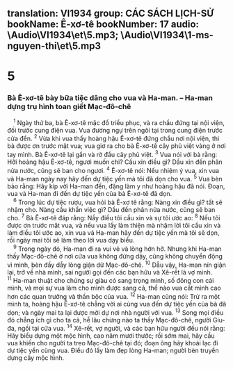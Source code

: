 translation: VI1934
group: CÁC SÁCH LỊCH-SỬ
bookName: Ê-xơ-tê 
bookNumber: 17
audio: \Audio\VI1934\et\5.mp3; \Audio\VI1934\1-ms-nguyen-thi\et\5.mp3
-------

<div class="title"><h1>5</h1><h3>Bà Ê-xơ-tê bày bữa tiệc dâng cho vua và Ha-man. – Ha-man dựng trụ hình toan giết Mạc-đô-chê</h3></div>
<span class="verse et_5_1"> <sup>1</sup> Ngày thứ ba, bà Ê-xơ-tê mặc đồ triều phục, và ra chầu đứng tại nội viện, đối trước cung điện vua. Vua đương ngự trên ngôi tại trong cung điện trước cửa đền. </span>
<span class="verse et_5_2"><sup>2</sup> Vừa khi vua thấy hoàng hậu Ê-xơ-tê đứng chầu nơi nội viện, thì bà được ơn trước mặt vua; vua giơ ra cho bà Ê-xơ-tê cây phủ việt vàng ở nơi tay mình. Bà Ê-xơ-tê lại gần và rờ đầu cây phủ việt. </span>
<span class="verse et_5_3"><sup>3</sup> Vua nói với bà rằng: Hỡi hoàng hậu Ê-xơ-tê, ngươi muốn chi? Cầu xin điều gì? Dầu xin đến phân nửa nước, cũng sẽ ban cho ngươi. </span>
<span class="verse et_5_4"><sup>4</sup> Ê-xơ-tê nói: Nếu nhiệm ý vua, xin vua và Ha-man ngày nay hãy đến dự tiệc yến mà tôi đã dọn cho vua. </span>
<span class="verse et_5_5"><sup>5</sup> Vua bèn bảo rằng: Hãy kíp vời Ha-man đến, đặng làm y như hoàng hậu đã nói. Đoạn, vua và Ha-man đi đến dự tiệc yến của bà Ê-xơ-tê đã dọn. <br/></span>
<span class="verse et_5_6"> <sup>6</sup> Trong lúc dự tiệc rượu, vua hỏi bà Ê-xơ tê rằng: Nàng xin điều gì? tất sẽ nhậm cho. Nàng cầu khẩn việc gì? Dầu đến phân nửa nước, cũng sẽ ban cho. </span>
<span class="verse et_5_7"><sup>7</sup> Bà Ê-xơ-tê đáp rằng: Nầy điều tôi cầu xin và sự tôi ước ao: </span>
<span class="verse et_5_8"><sup>8</sup> Nếu tôi được ơn trước mặt vua, và nếu vua lấy làm thiện mà nhậm lời tôi cầu xin và làm điều tôi ước ao, xin vua và Ha-man hãy đến dự tiệc yến mà tôi sẽ dọn, rồi ngày mai tôi sẽ làm theo lời vua dạy biểu. <br/></span>
<span class="verse et_5_9"> <sup>9</sup> Trong ngày đó, Ha-man đi ra vui vẻ và lòng hớn hở. Nhưng khi Ha-man thấy Mạc-đô-chê ở nơi cửa vua không đứng dậy, cũng không chuyển động vì mình, bèn đầy dẫy lòng giận dữ Mạc-đô-chê. </span>
<span class="verse et_5_10"><sup>10</sup> Dẫu vậy, Ha-man nín giận lại, trở về nhà mình, sai người gọi đến các bạn hữu và Xê-rết là vợ mình. </span>
<span class="verse et_5_11"><sup>11</sup> Ha-man thuật cho chúng sự giàu có sang trọng mình, số đông con cái mình, và mọi sự vua làm cho mình được sang cả, thể nào vua cất mình cao hơn các quan trưởng và thần bộc của vua. </span>
<span class="verse et_5_12"><sup>12</sup> Ha-man cũng nói: Trừ ra một mình ta, hoàng hậu Ê-xơ-tê chẳng vời ai cùng vua đến dự tiệc yến của bà đã dọn; và ngày mai ta lại được mời dự nơi nhà người với vua. </span>
<span class="verse et_5_13"><sup>13</sup> Song mọi điều đó chẳng ích gì cho ta cả, hễ lâu chừng nào ta thấy Mạc-đô-chê, người Giu-đa, ngồi tại cửa vua. </span>
<span class="verse et_5_14"><sup>14</sup> Xê-rết, vợ người, và các bạn hữu người đều nói rằng: Hãy biểu dựng một mộc hình, cao năm mươi thước; rồi sớm mai, hãy cầu vua khiến cho người ta treo Mạc-đô-chê tại đó; đoạn ông hãy khoái lạc đi dự tiệc yến cùng vua. Điều đó lấy làm đẹp lòng Ha-man; người bèn truyền dựng cây mộc hình. <br/></span>
